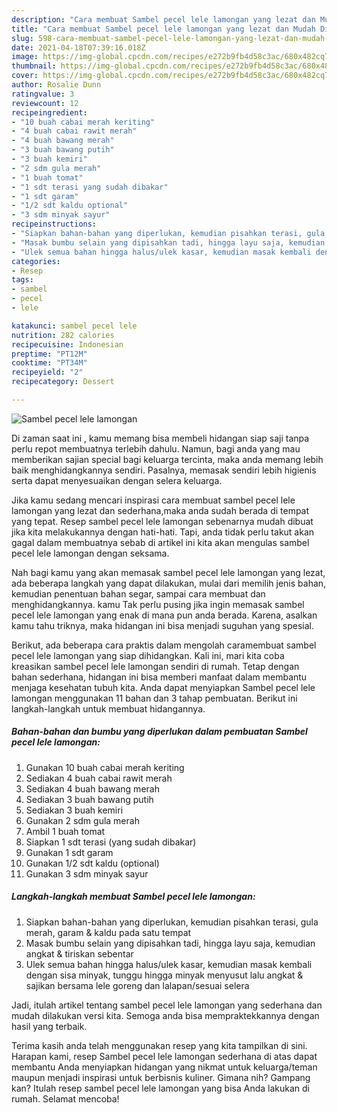 ```yaml
---
description: "Cara membuat Sambel pecel lele lamongan yang lezat dan Mudah Dibuat"
title: "Cara membuat Sambel pecel lele lamongan yang lezat dan Mudah Dibuat"
slug: 598-cara-membuat-sambel-pecel-lele-lamongan-yang-lezat-dan-mudah-dibuat
date: 2021-04-18T07:39:16.018Z
image: https://img-global.cpcdn.com/recipes/e272b9fb4d58c3ac/680x482cq70/sambel-pecel-lele-lamongan-foto-resep-utama.jpg
thumbnail: https://img-global.cpcdn.com/recipes/e272b9fb4d58c3ac/680x482cq70/sambel-pecel-lele-lamongan-foto-resep-utama.jpg
cover: https://img-global.cpcdn.com/recipes/e272b9fb4d58c3ac/680x482cq70/sambel-pecel-lele-lamongan-foto-resep-utama.jpg
author: Rosalie Dunn
ratingvalue: 3
reviewcount: 12
recipeingredient:
- "10 buah cabai merah keriting"
- "4 buah cabai rawit merah"
- "4 buah bawang merah"
- "3 buah bawang putih"
- "3 buah kemiri"
- "2 sdm gula merah"
- "1 buah tomat"
- "1 sdt terasi yang sudah dibakar"
- "1 sdt garam"
- "1/2 sdt kaldu optional"
- "3 sdm minyak sayur"
recipeinstructions:
- "Siapkan bahan-bahan yang diperlukan, kemudian pisahkan terasi, gula merah, garam &amp; kaldu pada satu tempat"
- "Masak bumbu selain yang dipisahkan tadi, hingga layu saja, kemudian angkat &amp; tiriskan sebentar"
- "Ulek semua bahan hingga halus/ulek kasar, kemudian masak kembali dengan sisa minyak, tunggu hingga minyak menyusut lalu angkat &amp; sajikan bersama lele goreng dan lalapan/sesuai selera"
categories:
- Resep
tags:
- sambel
- pecel
- lele

katakunci: sambel pecel lele 
nutrition: 282 calories
recipecuisine: Indonesian
preptime: "PT12M"
cooktime: "PT34M"
recipeyield: "2"
recipecategory: Dessert

---
```



![Sambel pecel lele lamongan](https://img-global.cpcdn.com/recipes/e272b9fb4d58c3ac/680x482cq70/sambel-pecel-lele-lamongan-foto-resep-utama.jpg)

Di zaman  saat ini , kamu memang bisa membeli hidangan siap saji tanpa perlu repot membuatnya terlebih dahulu. Namun, bagi anda yang mau memberikan sajian special bagi keluarga tercinta, maka anda memang lebih baik menghidangkannya sendiri. Pasalnya, memasak sendiri lebih higienis serta dapat menyesuaikan dengan selera keluarga.

Jika kamu sedang mencari inspirasi cara membuat sambel pecel lele lamongan yang lezat dan sederhana,maka anda sudah berada di tempat yang tepat. Resep sambel pecel lele lamongan  sebenarnya mudah dibuat jika kita melakukannya dengan hati-hati. Tapi, anda tidak perlu takut akan gagal dalam membuatnya 
sebab di artikel ini kita akan mengulas sambel pecel lele lamongan dengan seksama.  



Nah bagi kamu yang akan memasak sambel pecel lele lamongan yang lezat, ada beberapa langkah yang dapat dilakukan, mulai dari memilih jenis bahan, kemudian penentuan bahan segar, sampai cara membuat dan menghidangkannya. kamu Tak perlu pusing jika ingin memasak sambel pecel lele lamongan yang enak di mana pun anda berada. Karena, asalkan kamu  tahu triknya, maka hidangan ini bisa menjadi suguhan yang spesial.

Berikut, ada beberapa cara praktis  dalam mengolah caramembuat sambel pecel lele lamongan yang siap dihidangkan. Kali ini, mari kita coba kreasikan sambel pecel lele lamongan sendiri di rumah. Tetap dengan bahan sederhana, hidangan ini bisa memberi manfaat dalam membantu menjaga kesehatan tubuh kita. Anda dapat menyiapkan Sambel pecel lele lamongan menggunakan 11 bahan dan 3 tahap pembuatan. Berikut ini langkah-langkah untuk membuat hidangannya.

<!--inarticleads1-->

##### Bahan-bahan dan bumbu yang diperlukan dalam pembuatan Sambel pecel lele lamongan:

1. Gunakan 10 buah cabai merah keriting
1. Sediakan 4 buah cabai rawit merah
1. Sediakan 4 buah bawang merah
1. Sediakan 3 buah bawang putih
1. Sediakan 3 buah kemiri
1. Gunakan 2 sdm gula merah
1. Ambil 1 buah tomat
1. Siapkan 1 sdt terasi (yang sudah dibakar)
1. Gunakan 1 sdt garam
1. Gunakan 1/2 sdt kaldu (optional)
1. Gunakan 3 sdm minyak sayur




<!--inarticleads2-->

##### Langkah-langkah membuat Sambel pecel lele lamongan:

1. Siapkan bahan-bahan yang diperlukan, kemudian pisahkan terasi, gula merah, garam &amp; kaldu pada satu tempat
1. Masak bumbu selain yang dipisahkan tadi, hingga layu saja, kemudian angkat &amp; tiriskan sebentar
1. Ulek semua bahan hingga halus/ulek kasar, kemudian masak kembali dengan sisa minyak, tunggu hingga minyak menyusut lalu angkat &amp; sajikan bersama lele goreng dan lalapan/sesuai selera




Jadi, itulah artikel tentang  sambel pecel lele lamongan  yang sederhana dan mudah dilakukan versi kita. Semoga anda bisa mempraktekkannya dengan hasil yang terbaik. 

Terima kasih anda telah menggunakan resep yang kita tampilkan di sini. Harapan kami, resep  Sambel pecel lele lamongan sederhana di atas dapat membantu Anda menyiapkan hidangan yang nikmat untuk keluarga/teman maupun menjadi inspirasi untuk berbisnis kuliner. Gimana nih? Gampang kan? Itulah resep sambel pecel lele lamongan yang bisa Anda lakukan di rumah. Selamat mencoba!


